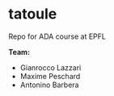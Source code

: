 # tatoule
Repo for ADA course at EPFL

__Team:__

 - Gianrocco Lazzari
 - Maxime Peschard
 - Antonino Barbera
